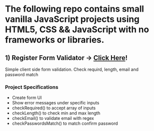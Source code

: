 # The following repo contains small vanilla JavaScript projects using HTML5, CSS && JavaScript with no frameworks or libraries.

## 1) Register Form Validator -> [Click Here](https://innawebdev.offyoucode.co.uk/mogo/)!

Simple client side form validation. Check requird, length, email and password match

### Project Specifications

- Create form UI
- Show error messages under specific inputs
- checkRequired() to accept array of inputs
- checkLength() to check min and max length
- checkEmail() to validate email with regex
- checkPasswordsMatch() to match confirm password
